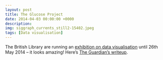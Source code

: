 ```yaml
---
layout: post
title: The Glucose Project
date: 2014-04-03 00:00:00 +0000
description: 
img: siggraph_currents_still2-15402.jpeg
tags: [Data visualisation]
---
```

The British Library are running an [exhibition on data visualisation](http://www.bl.uk/whatson/exhibitions/beautiful-science/) until 26th May 2014 – it looks amazing! Here’s [The Guardian’s writeup](http://www.theguardian.com/science/the-h-word/2014/feb/20/beautiful-science-exhibition-explores-visualisation-history-library).
